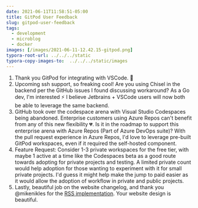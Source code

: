 ```yaml
---
date: 2021-06-11T11:58:51-05:00
title: GitPod User Feedback
slug: gitpod-user-feedback
tags:
  - development
  - microblog
  - docker
images: [/images/2021-06-11-12.42.15-gitpod.png]
typora-root-url: ../../../static
typora-copy-images-to:  ../../../static/images
---
```



1. Thank you GitPod for integrating with VSCode. 🎉
2. Upcoming ssh support, so freaking cool! Are you using Chisel in the backend per the GitHub issues I found discussing workaround?
As a Go dev, I'm interested ⚡ I believe Jetbrains + VSCode users will now both be able to leverage the same backend.
1. GitHub took over the codespace arena with Visual Studio Codespaces being abandoned.
Enterprise customers using Azure Repos can't benefit from any of this new flexibility 💔.
Is it in the roadmap to support this enterprise arena with Azure Repos (Part of Azure DevOps suite)?
With the pull request experience in Azure Repos, I'd love to leverage pre-built GitPod workspaces, even if it required the self-hosted component.
1. Feature Request: Consider 1-3 private workspaces for the free tier, with maybe 1 active at a time like the Codespaces beta as a good route towards adopting for private projects and testing.
A limited private count would help adoption for those wanting to experiment with it for small private projects.
I'd guess it might help make the jump to paid easier as it would allow the adoption of workflow in private and public projects.
1. Lastly, beautiful job on the website changelog, and thank you @mikenikles for the [RSS implementation](https://github.com/gitpod-io/website/pull/395).
Your website design is beautiful.
